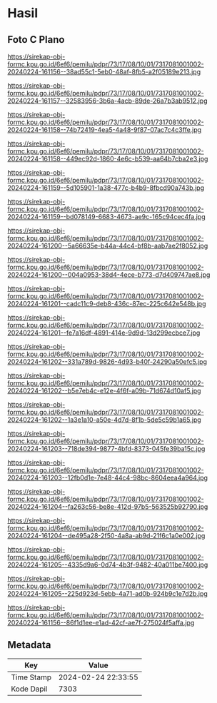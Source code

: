 # Hasil

## Foto C Plano

https://sirekap-obj-formc.kpu.go.id/6ef6/pemilu/pdpr/73/17/08/10/01/7317081001002-20240224-161156--38ad55c1-5eb0-48af-8fb5-a2f05189e213.jpg

https://sirekap-obj-formc.kpu.go.id/6ef6/pemilu/pdpr/73/17/08/10/01/7317081001002-20240224-161157--32583956-3b6a-4acb-89de-26a7b3ab9512.jpg

https://sirekap-obj-formc.kpu.go.id/6ef6/pemilu/pdpr/73/17/08/10/01/7317081001002-20240224-161158--74b72419-4ea5-4a48-9f87-07ac7c4c3ffe.jpg

https://sirekap-obj-formc.kpu.go.id/6ef6/pemilu/pdpr/73/17/08/10/01/7317081001002-20240224-161158--449ec92d-1860-4e6c-b539-aa64b7cba2e3.jpg

https://sirekap-obj-formc.kpu.go.id/6ef6/pemilu/pdpr/73/17/08/10/01/7317081001002-20240224-161159--5d105901-1a38-477c-b4b9-8fbcd90a743b.jpg

https://sirekap-obj-formc.kpu.go.id/6ef6/pemilu/pdpr/73/17/08/10/01/7317081001002-20240224-161159--bd078149-6683-4673-ae9c-165c94cec4fa.jpg

https://sirekap-obj-formc.kpu.go.id/6ef6/pemilu/pdpr/73/17/08/10/01/7317081001002-20240224-161200--5a66635e-b44a-44c4-bf8b-aab7ae2f8052.jpg

https://sirekap-obj-formc.kpu.go.id/6ef6/pemilu/pdpr/73/17/08/10/01/7317081001002-20240224-161200--004a0953-38d4-4ece-b773-d7d409747ae8.jpg

https://sirekap-obj-formc.kpu.go.id/6ef6/pemilu/pdpr/73/17/08/10/01/7317081001002-20240224-161201--cadc11c9-deb8-436c-87ec-225c642e548b.jpg

https://sirekap-obj-formc.kpu.go.id/6ef6/pemilu/pdpr/73/17/08/10/01/7317081001002-20240224-161201--fe7a16df-4891-414e-9d9d-13d299ecbce7.jpg

https://sirekap-obj-formc.kpu.go.id/6ef6/pemilu/pdpr/73/17/08/10/01/7317081001002-20240224-161202--331a789d-9826-4d93-b40f-24290a50efc5.jpg

https://sirekap-obj-formc.kpu.go.id/6ef6/pemilu/pdpr/73/17/08/10/01/7317081001002-20240224-161202--b5e7eb4c-e12e-4f6f-a09b-71d674d10af5.jpg

https://sirekap-obj-formc.kpu.go.id/6ef6/pemilu/pdpr/73/17/08/10/01/7317081001002-20240224-161202--1a3e1a10-a50e-4d7d-8f1b-5de5c59b1a65.jpg

https://sirekap-obj-formc.kpu.go.id/6ef6/pemilu/pdpr/73/17/08/10/01/7317081001002-20240224-161203--718de394-9877-4bfd-8373-045fe39ba15c.jpg

https://sirekap-obj-formc.kpu.go.id/6ef6/pemilu/pdpr/73/17/08/10/01/7317081001002-20240224-161203--12fb0d1e-7e48-44c4-98bc-8604eea4a964.jpg

https://sirekap-obj-formc.kpu.go.id/6ef6/pemilu/pdpr/73/17/08/10/01/7317081001002-20240224-161204--fa263c56-be8e-412d-97b5-563525b92790.jpg

https://sirekap-obj-formc.kpu.go.id/6ef6/pemilu/pdpr/73/17/08/10/01/7317081001002-20240224-161204--de495a28-2f50-4a8a-ab9d-21f6c1a0e002.jpg

https://sirekap-obj-formc.kpu.go.id/6ef6/pemilu/pdpr/73/17/08/10/01/7317081001002-20240224-161205--4335d9a6-0d74-4b3f-9482-40a011be7400.jpg

https://sirekap-obj-formc.kpu.go.id/6ef6/pemilu/pdpr/73/17/08/10/01/7317081001002-20240224-161205--225d923d-5ebb-4a71-ad0b-924b9c1e7d2b.jpg

https://sirekap-obj-formc.kpu.go.id/6ef6/pemilu/pdpr/73/17/08/10/01/7317081001002-20240224-161156--86f1d1ee-e1ad-42cf-ae7f-275024f5affa.jpg


## Metadata

| Key        | Value               |
| ---------- | ------------------- |
| Time Stamp | 2024-02-24 22:33:55 |
| Kode Dapil | 7303                |



